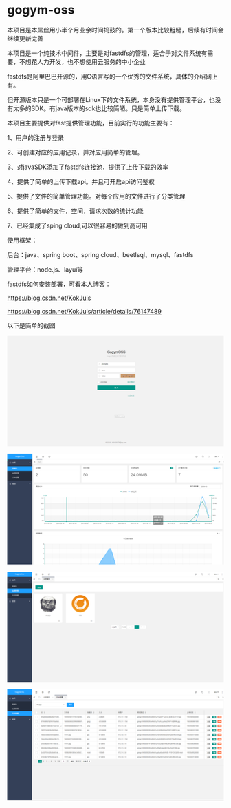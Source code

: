 # gogym-oss

本项目是本屌丝用小半个月业余时间捣鼓的。第一个版本比较粗糙，后续有时间会继续更新完善

本项目是一个纯技术中间件，主要是对fastdfs的管理，适合于对文件系统有需要，不想花人力开发，也不想使用云服务的中小企业

fastdfs是阿里巴巴开源的，用C语言写的一个优秀的文件系统，具体的介绍网上有。

但开源版本只是一个可部署在Linux下的文件系统，本身没有提供管理平台，也没有太多的SDK。有java版本的sdk也比较简陋。只是简单上传下载。

本项目主要提供对fast提供管理功能，目前实行的功能主要有：

1、用户的注册与登录

2、可创建对应的应用记录，并对应用简单的管理。

3、对javaSDK添加了fastdfs连接池，提供了上传下载的效率

4、提供了简单的上传下载api。并且可开启api访问鉴权

5、提供了文件的简单管理功能。对每个应用的文件进行了分类管理

6、提供了简单的文件，空间，请求次数的统计功能

7、已经集成了sping cloud,可以很容易的做到高可用


使用框架：

后台：java、spring boot、spring cloud、beetlsql、mysql、fastdfs

管理平台：node.js、layui等

fastdfs如何安装部署，可看本人博客：

https://blog.csdn.net/KokJuis

https://blog.csdn.net/KokJuis/article/details/76147489


以下是简单的截图

![image](https://github.com/gogym/gogym-oss/blob/master/1.png)

![image](https://github.com/gogym/gogym-oss/blob/master/2.png)

![image](https://github.com/gogym/gogym-oss/blob/master/3.png)

![image](https://github.com/gogym/gogym-oss/blob/master/4.png)

